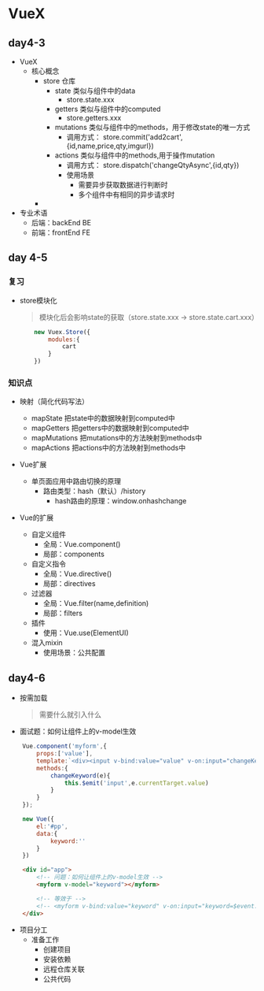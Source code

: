 # VueX

## day4-3
* VueX
    * 核心概念
        * store     仓库
            * state     类似与组件中的data
                * store.state.xxx
            * getters   类似与组件中的computed
                * store.getters.xxx
            * mutations  类似与组件中的methods，用于修改state的唯一方式
                * 调用方式： store.commit('add2cart',{id,name,price,qty,imgurl})
            * actions   类似与组件中的methods,用于操作mutation
                * 调用方式： store.dispatch('changeQtyAsync',{id,qty})
                * 使用场景
                    * 需要异步获取数据进行判断时
                    * 多个组件中有相同的异步请求时
        * 
* 专业术语
    * 后端：backEnd  BE
    * 前端：frontEnd FE

## day 4-5

### 复习
* store模块化
    > 模块化后会影响state的获取（store.state.xxx -> store.state.cart.xxx）
    ```js
        new Vuex.Store({
            modules:{
                cart
            }
        })
    ```

### 知识点
* 映射（简化代码写法）
    * mapState      把state中的数据映射到computed中
    * mapGetters    把getters中的数据映射到computed中
    * mapMutations  把mutations中的方法映射到methods中
    * mapActions    把actions中的方法映射到methods中

* Vue扩展
    * 单页面应用中路由切换的原理
        * 路由类型：hash（默认）/history
            * hash路由的原理：window.onhashchange

* Vue的扩展
    * 自定义组件
        * 全局：Vue.component()
        * 局部：components
    * 自定义指令
        * 全局：Vue.directive()
        * 局部：directives
    * 过滤器
        * 全局：Vue.filter(name,definition)
        * 局部：filters
    * 插件
        * 使用：Vue.use(ElementUI)
    * 混入mixin
        * 使用场景：公共配置

## day4-6
* 按需加载
    >需要什么就引入什么


* 面试题：如何让组件上的v-model生效
```js
    Vue.component('myform',{
        props:['value'],
        template:`<div><input v-bind:value="value" v-on:input="changeKeyword"/><button>搜索<button></div>`,
        methods:{
            changeKeyword(e){
                this.$emit('input',e.currentTarget.value)
            }
        }
    });

    new Vue({
        el:'#pp',
        data:{
            keyword:''
        }
    })
```
```html
    <div id="app">
        <!-- 问题：如何让组件上的v-model生效 -->
        <myform v-model="keyword"></myform>

        <!-- 等效于 -->
        <!-- <myform v-bind:value="keyword" v-on:input="keyword=$event.target.value"></myform> -->
    </div>
```

* 项目分工
    * 准备工作
        * 创建项目
        * 安装依赖
        * 远程仓库关联
        * 公共代码
